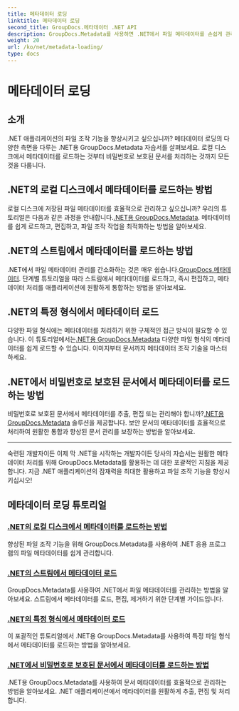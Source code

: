 ```yaml
---
title: 메타데이터 로딩
linktitle: 메타데이터 로딩
second_title: GroupDocs.메타데이터 .NET API
description: GroupDocs.Metadata를 사용하면 .NET에서 파일 메타데이터를 손쉽게 관리할 수 있습니다. 향상된 파일 조작 기능을 위한 로딩 기술, 편집 등을 알아보세요.
weight: 20
url: /ko/net/metadata-loading/
type: docs
---
```

# 메타데이터 로딩

## 소개

.NET 애플리케이션의 파일 조작 기능을 향상시키고 싶으십니까? 메타데이터 로딩의 다양한 측면을 다루는 .NET용 GroupDocs.Metadata 자습서를 살펴보세요. 로컬 디스크에서 메타데이터를 로드하는 것부터 비밀번호로 보호된 문서를 처리하는 것까지 모든 것을 다룹니다.

## .NET의 로컬 디스크에서 메타데이터를 로드하는 방법

 로컬 디스크에 저장된 파일 메타데이터를 효율적으로 관리하고 싶으십니까? 우리의 튜토리얼은 다음과 같은 과정을 안내합니다.[.NET용 GroupDocs.Metadata](./load-metadata-local-disk/). 메타데이터를 쉽게 로드하고, 편집하고, 파일 조작 작업을 최적화하는 방법을 알아보세요.

## .NET의 스트림에서 메타데이터를 로드하는 방법

 .NET에서 파일 메타데이터 관리를 간소화하는 것은 매우 쉽습니다.[GroupDocs.메타데이터](./load-metadata-stream/). 단계별 튜토리얼을 따라 스트림에서 메타데이터를 로드하고, 즉시 편집하고, 메타데이터 처리를 애플리케이션에 원활하게 통합하는 방법을 알아보세요.

## .NET의 특정 형식에서 메타데이터 로드

 다양한 파일 형식에는 메타데이터를 처리하기 위한 구체적인 접근 방식이 필요할 수 있습니다. 이 튜토리얼에서는[.NET용 GroupDocs.Metadata](./load-metadata-specific-format/) 다양한 파일 형식의 메타데이터를 쉽게 로드할 수 있습니다. 이미지부터 문서까지 메타데이터 조작 기술을 마스터하세요.

## .NET에서 비밀번호로 보호된 문서에서 메타데이터를 로드하는 방법

비밀번호로 보호된 문서에서 메타데이터를 추출, 편집 또는 관리해야 합니까?[.NET용 GroupDocs.Metadata](./load-metadata-password-protected/) 솔루션을 제공합니다. 보안 문서의 메타데이터를 효율적으로 처리하여 원활한 통합과 향상된 문서 관리를 보장하는 방법을 알아보세요.

----
숙련된 개발자이든 이제 막 .NET을 시작하는 개발자이든 당사의 자습서는 원활한 메타데이터 처리를 위해 GroupDocs.Metadata를 활용하는 데 대한 포괄적인 지침을 제공합니다. 지금 .NET 애플리케이션의 잠재력을 최대한 활용하고 파일 조작 기능을 향상시키십시오!

## 메타데이터 로딩 튜토리얼
### [.NET의 로컬 디스크에서 메타데이터를 로드하는 방법](./load-metadata-local-disk/)
향상된 파일 조작 기능을 위해 GroupDocs.Metadata를 사용하여 .NET 응용 프로그램의 파일 메타데이터를 쉽게 관리합니다.
### [.NET의 스트림에서 메타데이터 로드](./load-metadata-stream/)
GroupDocs.Metadata를 사용하여 .NET에서 파일 메타데이터를 관리하는 방법을 알아보세요. 스트림에서 메타데이터를 로드, 편집, 제거하기 위한 단계별 가이드입니다.
### [.NET의 특정 형식에서 메타데이터 로드](./load-metadata-specific-format/)
이 포괄적인 튜토리얼에서 .NET용 GroupDocs.Metadata를 사용하여 특정 파일 형식에서 메타데이터를 로드하는 방법을 알아보세요.
### [.NET에서 비밀번호로 보호된 문서에서 메타데이터를 로드하는 방법](./load-metadata-password-protected/)
.NET용 GroupDocs.Metadata를 사용하여 문서 메타데이터를 효율적으로 관리하는 방법을 알아보세요. .NET 애플리케이션에서 메타데이터를 원활하게 추출, 편집 및 처리합니다.
